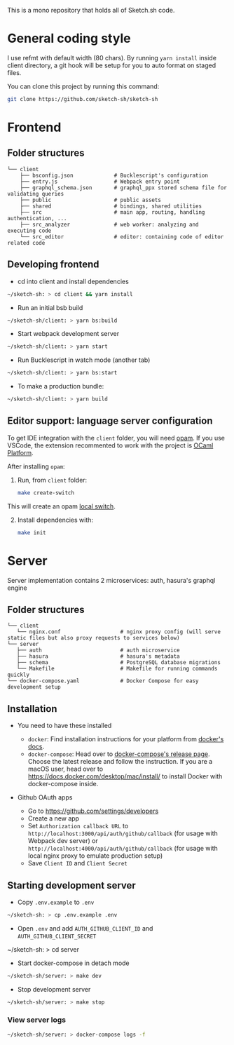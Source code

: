 This is a mono repository that holds all of Sketch.sh code.

# General coding style

I use refmt with default width (80 chars). By running `yarn install` inside client directory, a git hook will be setup for you to auto format on staged files.

You can clone this project by running this command:

```sh
git clone https://github.com/sketch-sh/sketch-sh
```

# Frontend

## Folder structures

```
└── client
    ├── bsconfig.json             # Bucklescript's configuration
    ├── entry.js                  # Webpack entry point
    ├── graphql_schema.json       # graphql_ppx stored schema file for validating queries
    ├── public                    # public assets
    ├── shared                    # bindings, shared utilities
    ├── src                       # main app, routing, handling authentication, ...
    ├── src_analyzer              # web worker: analyzing and executing code
    └── src_editor                # editor: containing code of editor related code
```

## Developing frontend

- cd into client and install dependencies

```sh
~/sketch-sh: > cd client && yarn install
```

- Run an initial bsb build

```sh
~/sketch-sh/client: > yarn bs:build
```

- Start webpack development server

```sh
~/sketch-sh/client: > yarn start
```

- Run Bucklescript in watch mode (another tab)

```sh
~/sketch-sh/client: > yarn bs:start
```

- To make a production bundle:

```sh
~/sketch-sh/client: > yarn build
```

## Editor support: language server configuration

To get IDE integration with the `client` folder, you will need [opam](https://opam.ocaml.org/doc/Install.html). If you use VSCode, the extension recommented to work with the project is [OCaml Platform](https://marketplace.visualstudio.com/items?itemName=ocamllabs.ocaml-platform).

After installing `opam`:

1. Run, from `client` folder:

    ```bash
    make create-switch
    ```

This will create an opam [local switch](https://opam.ocaml.org/blog/opam-local-switches/).

2. Install dependencies with:

    ```bash
    make init
    ```

# Server

Server implementation contains 2 microservices: auth, hasura's graphql engine

## Folder structures

```
└── client
   └── nginx.conf                   # nginx proxy config (will serve static files but also proxy requests to services below)
└── server
   ├── auth                         # auth microservice
   ├── hasura                       # hasura's metadata
   ├── schema                       # PostgreSQL database migrations
   └── Makefile                     # Makefile for running commands quickly
└── docker-compose.yaml             # Docker Compose for easy development setup
```

## Installation

- You need to have these installed
  - `docker`: Find installation instructions for your platform from [docker's docs](https://docs.docker.com/install/#supported-platforms).
  - `docker-compose`: Head over to [docker-compose's release page](https://github.com/docker/compose/releases). Choose the latest release and follow the instruction. If you are a macOS user, head over to https://docs.docker.com/desktop/mac/install/ to install Docker with docker-compose inside.

- Github OAuth apps

  - Go to https://github.com/settings/developers
  - Create a new app
  - Set `Authorization callback URL` to `http://localhost:3000/api/auth/github/callback` (for usage with Webpack dev server) or `http://localhost:4000/api/auth/github/callback` (for usage with local nginx proxy to emulate production setup)
  - Save `Client ID` and `Client Secret`

## Starting development server

- Copy `.env.example` to `.env`

```sh
~/sketch-sh: > cp .env.example .env
```

- Open `.env` and add `AUTH_GITHUB_CLIENT_ID` and `AUTH_GITHUB_CLIENT_SECRET`


~/sketch-sh: > cd server


- Start docker-compose in detach mode

```sh
~/sketch-sh/server: > make dev
```

- Stop development server

```sh
~/sketch-sh/server: > make stop
```


### View server logs

```sh
~/sketch-sh/server: > docker-compose logs -f
```

